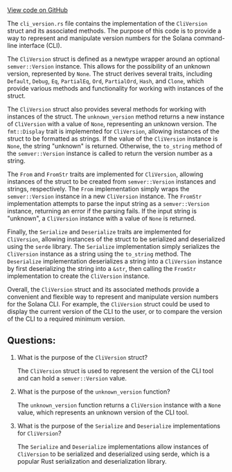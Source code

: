 
[View code on GitHub](https://github.com/solana-labs/solana/blob/master/cli-output/src/cli_version.rs)

The `cli_version.rs` file contains the implementation of the `CliVersion` struct and its associated methods. The purpose of this code is to provide a way to represent and manipulate version numbers for the Solana command-line interface (CLI).

The `CliVersion` struct is defined as a newtype wrapper around an optional `semver::Version` instance. This allows for the possibility of an unknown version, represented by `None`. The struct derives several traits, including `Default`, `Debug`, `Eq`, `PartialEq`, `Ord`, `PartialOrd`, `Hash`, and `Clone`, which provide various methods and functionality for working with instances of the struct.

The `CliVersion` struct also provides several methods for working with instances of the struct. The `unknown_version` method returns a new instance of `CliVersion` with a value of `None`, representing an unknown version. The `fmt::Display` trait is implemented for `CliVersion`, allowing instances of the struct to be formatted as strings. If the value of the `CliVersion` instance is `None`, the string "unknown" is returned. Otherwise, the `to_string` method of the `semver::Version` instance is called to return the version number as a string.

The `From` and `FromStr` traits are implemented for `CliVersion`, allowing instances of the struct to be created from `semver::Version` instances and strings, respectively. The `From` implementation simply wraps the `semver::Version` instance in a new `CliVersion` instance. The `FromStr` implementation attempts to parse the input string as a `semver::Version` instance, returning an error if the parsing fails. If the input string is "unknown", a `CliVersion` instance with a value of `None` is returned.

Finally, the `Serialize` and `Deserialize` traits are implemented for `CliVersion`, allowing instances of the struct to be serialized and deserialized using the `serde` library. The `Serialize` implementation simply serializes the `CliVersion` instance as a string using the `to_string` method. The `Deserialize` implementation deserializes a string into a `CliVersion` instance by first deserializing the string into a `&str`, then calling the `FromStr` implementation to create the `CliVersion` instance.

Overall, the `CliVersion` struct and its associated methods provide a convenient and flexible way to represent and manipulate version numbers for the Solana CLI. For example, the `CliVersion` struct could be used to display the current version of the CLI to the user, or to compare the version of the CLI to a required minimum version.
## Questions: 
 1. What is the purpose of the `CliVersion` struct?
    
    The `CliVersion` struct is used to represent the version of the CLI tool and can hold a `semver::Version` value.

2. What is the purpose of the `unknown_version` function?
    
    The `unknown_version` function returns a `CliVersion` instance with a `None` value, which represents an unknown version of the CLI tool.

3. What is the purpose of the `Serialize` and `Deserialize` implementations for `CliVersion`?
    
    The `Serialize` and `Deserialize` implementations allow instances of `CliVersion` to be serialized and deserialized using serde, which is a popular Rust serialization and deserialization library.
